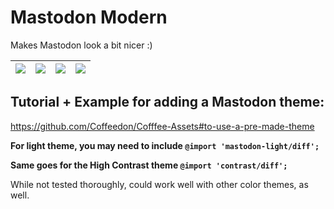 # Mastodon Modern
Makes Mastodon look a bit nicer :)

| ![](https://codeberg.org/Freeplay/UserStyles/raw/branch/main/mastodon/images/mastodon-modern.png) | ![](https://codeberg.org/Freeplay/UserStyles/raw/branch/main/mastodon/images/mastodon-modern-multicolumn.png) | ![](https://codeberg.org/Freeplay/UserStyles/raw/branch/main/mastodon/images/mastodon-modern-post.png) | ![](https://codeberg.org/Freeplay/UserStyles/raw/branch/main/mastodon/images/mastodon-modern-post-dark.png) |
| --- | --- | --- | --- |

## Tutorial + Example for adding a Mastodon theme:
https://github.com/Coffeedon/Cofffee-Assets#to-use-a-pre-made-theme

**For light theme, you may need to include `@import 'mastodon-light/diff';`**

**Same goes for the High Contrast theme `@import 'contrast/diff';`**

While not tested thoroughly, could work well with other color themes, as well. 